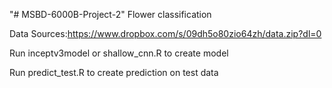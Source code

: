 "# MSBD-6000B-Project-2" 
Flower classification

Data Sources:https://www.dropbox.com/s/09dh5o80zio64zh/data.zip?dl=0

Run inceptv3model or shallow_cnn.R to create model

Run predict_test.R to create prediction on test data
